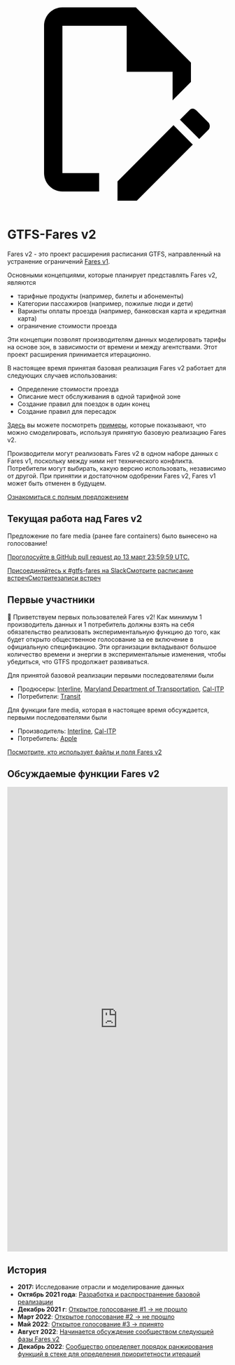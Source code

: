 <a class="pencil-link" href="https://github.com/MobilityData/gtfs.org/edit/main/docs/extensions/fare-extension.md" title="Edit this page" target="_blank">
    <svg class="pencil" xmlns="http://www.w3.org/2000/svg" viewBox="0 0 24 24"><path d="M10 20H6V4h7v5h5v3.1l2-2V8l-6-6H6c-1.1 0-2 .9-2 2v16c0 1.1.9 2 2 2h4v-2m10.2-7c.1 0 .3.1.4.2l1.3 1.3c.2.2.2.6 0 .8l-1 1-2.1-2.1 1-1c.1-.1.2-.2.4-.2m0 3.9L14.1 23H12v-2.1l6.1-6.1 2.1 2.1Z"></path></svg>
  </a>

# GTFS-Fares v2

Fares v2 - это проект расширения расписания GTFS, направленный на устранение ограничений [Fares v1](/schedule/examples/fares-v1).

Основными концепциями, которые планирует представлять Fares v2, являются

- тарифные продукты (например, билеты и абонементы)
- Категории пассажиров (например, пожилые люди и дети)
- Варианты оплаты проезда (например, банковская карта и кредитная карта)
- ограничение стоимости проезда

Эти концепции позволят производителям данных моделировать тарифы на основе зон, в зависимости от времени и между агентствами. Этот проект расширения принимается итерационно.

В настоящее время принятая базовая реализация Fares v2 работает для следующих случаев использования:

- Определение стоимости проезда
- Описание мест обслуживания в одной тарифной зоне
- Создание правил для поездок в один конец
- Создание правил для пересадок

[Здесь](/schedule/examples/fares-v2) вы можете посмотреть [примеры](/schedule/examples/fares-v2), которые показывают, что можно смоделировать, используя принятую базовую реализацию Fares v2.

Производители могут реализовать Fares v2 в одном наборе данных с Fares v1, поскольку между ними нет технического конфликта. Потребители могут выбирать, какую версию использовать, независимо от другой. При принятии и достаточном одобрении Fares v2, Fares v1 может быть отменен в будущем.

<a class="button no-icon" target="_blank" href="https://share.mobilitydata.org/gtfs-fares-v2">Ознакомиться с полным предложением</a>

## Текущая работа над Fares v2

Предложение по fare media (ранее fare containers) было вынесено на голосование!

[Проголосуйте в GitHub pull request до 13 март 23:59:59 UTC.](https://github.com/google/transit/pull/355#issuecomment-1456392466)

<a class="button no-icon" target="_blank" href="https://share.mobilitydata.org/slack">Присоединяйтесь к #gtfs-fares на Slack</a><a class="button no-icon" target="_blank" href="https://www.eventbrite.ca/e/specifications-discussions-gtfs-fares-v2-monthly-meetings-tickets-522966225057">Смотрите расписание встречСмотрите</a><a class="button no-icon" target="_blank" href="https://docs.google.com/document/d/1d3g5bMXupdElCKrdv6rhFNN11mrQgEk-ibA7wdqVLTU/edit">записи встреч</a>

## Первые участники

🎉 Приветствуем первых пользователей Fares v2! Как минимум 1 производитель данных и 1 потребитель должны взять на себя обязательство реализовать экспериментальную функцию до того, как будет открыто общественное голосование за ее включение в официальную спецификацию. Эти организации вкладывают большое количество времени и энергии в экспериментальные изменения, чтобы убедиться, что GTFS продолжает развиваться.

Для принятой базовой реализации первыми последователями были

- Продюсеры: [Interline](https://www.interline.io/), [Maryland Department of Transportation](https://www.mta.maryland.gov/developer-resources), [Cal-ITP](https://dot.ca.gov/cal-itp/cal-itp-gtfs)
- Потребители: [Тransit](https://transitapp.com/)

Для функции fare media, которая в настоящее время обсуждается, первыми последователями были

- Производитель: [Interline](https://www.interline.io/), [Cal-ITP](https://dot.ca.gov/cal-itp/cal-itp-gtfs)
- Потребитель: [Apple](https://www.apple.com/)

<a class="button no-icon" target="_blank" href="https://docs.google.com/spreadsheets/d/1jpKjz6MbCD2XPhmIP11EDi-P2jMh7x2k-oHS-pLf2vI/edit?usp=sharing">Посмотрите, кто использует файлы и поля Fares v2</a>

## Обсуждаемые функции Fares v2

<iframe src="https://portal.productboard.com/rhk8dbtic1iqakfznucry448" frameborder="0" width="100%", style="min-height:1060px"></iframe>

## История

- **2017:** Исследование отрасли и моделирование данных
- **Октябрь 2021 года**: [Разработка и распространение базовой реализации](https://github.com/google/transit/pull/286#issue-1026848880)
- **Декабрь 2021 г**: [Открытое голосование #1 → не прошло](https://github.com/google/transit/pull/286#issuecomment-990258396)
- **Март 2022**: [Открытое голосование #2 → не прошло](https://github.com/google/transit/pull/286#issuecomment-1080716109) 
- **Май 2022**: [Открытое голосование #3 → принято](https://github.com/google/transit/pull/286#issuecomment-1121392932)
- **Август 2022**: [Начинается обсуждение сообществом следующей фазы Fares v2](https://github.com/google/transit/issues/341)
- **Декабрь 2022**: [Сообщество определяет порядок ранжирования функций в стеке для определения приоритетности итераций](https://github.com/google/transit/issues/341#issuecomment-1339947915)
